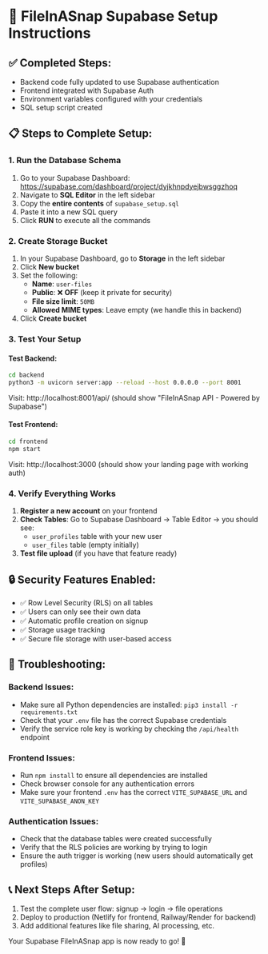 # 🚀 FileInASnap Supabase Setup Instructions

## ✅ Completed Steps:
- Backend code fully updated to use Supabase authentication
- Frontend integrated with Supabase Auth
- Environment variables configured with your credentials
- SQL setup script created

## 📋 Steps to Complete Setup:

### 1. Run the Database Schema
1. Go to your Supabase Dashboard: https://supabase.com/dashboard/project/dyjkhnpdyejbwsggzhoq
2. Navigate to **SQL Editor** in the left sidebar
3. Copy the **entire contents** of `supabase_setup.sql` 
4. Paste it into a new SQL query
5. Click **RUN** to execute all the commands

### 2. Create Storage Bucket
1. In your Supabase Dashboard, go to **Storage** in the left sidebar
2. Click **New bucket**
3. Set the following:
   - **Name**: `user-files`
   - **Public**: ❌ **OFF** (keep it private for security)
   - **File size limit**: `50MB`
   - **Allowed MIME types**: Leave empty (we handle this in backend)
4. Click **Create bucket**

### 3. Test Your Setup

#### Test Backend:
```bash
cd backend
python3 -m uvicorn server:app --reload --host 0.0.0.0 --port 8001
```
Visit: http://localhost:8001/api/ (should show "FileInASnap API - Powered by Supabase")

#### Test Frontend:
```bash
cd frontend
npm start
```
Visit: http://localhost:3000 (should show your landing page with working auth)

### 4. Verify Everything Works

1. **Register a new account** on your frontend
2. **Check Tables**: Go to Supabase Dashboard → Table Editor → you should see:
   - `user_profiles` table with your new user
   - `user_files` table (empty initially)
3. **Test file upload** (if you have that feature ready)

## 🔒 Security Features Enabled:

- ✅ Row Level Security (RLS) on all tables
- ✅ Users can only see their own data
- ✅ Automatic profile creation on signup
- ✅ Storage usage tracking
- ✅ Secure file storage with user-based access

## 🐛 Troubleshooting:

### Backend Issues:
- Make sure all Python dependencies are installed: `pip3 install -r requirements.txt`
- Check that your `.env` file has the correct Supabase credentials
- Verify the service role key is working by checking the `/api/health` endpoint

### Frontend Issues:
- Run `npm install` to ensure all dependencies are installed
- Check browser console for any authentication errors
- Make sure your frontend `.env` has the correct `VITE_SUPABASE_URL` and `VITE_SUPABASE_ANON_KEY`

### Authentication Issues:
- Check that the database tables were created successfully
- Verify that the RLS policies are working by trying to login
- Ensure the auth trigger is working (new users should automatically get profiles)

## 📞 Next Steps After Setup:

1. Test the complete user flow: signup → login → file operations
2. Deploy to production (Netlify for frontend, Railway/Render for backend)
3. Add additional features like file sharing, AI processing, etc.

Your Supabase FileInASnap app is now ready to go! 🎉
